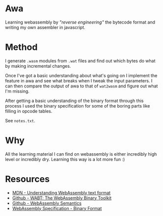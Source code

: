 # Awa

Learning webassembly by *"reverse engineering"* the bytecode format and writing my own assembler in javascript.

# Method

I generate `.wasm` modules from `.wat` files and find out which bytes do what by making incremental changes.

Once I've got a basic understanding about what's going on I implement the feature in awa and see what breaks when I tweak the input parameters. I can then compare the output of awa to that of `wat2wasm` and figure out what I'm missing.

After getting a basic understanding of the binary format through this process I used the binary specification for some of the boring parts like filling in opcode tables.

See `notes.txt`.

# Why

All the learning material I can find on webassembly is either incredibly high level or incredibly dry. Learning this way is a lot more fun :)

# Resources

- [MDN - Understanding WebAssembly text format](https://developer.mozilla.org/en-US/docs/WebAssembly/Understanding_the_text_format)
- [Github - WABT: The WebAssembly Binary Toolkit](https://github.com/WebAssembly/wabt)
- [Github - WebAssembly Semantics](https://github.com/WebAssembly/design/blob/main/Semantics.md)
- [WebAssembly Specification - Binary Format](https://webassembly.github.io/spec/core/binary/index.html)
